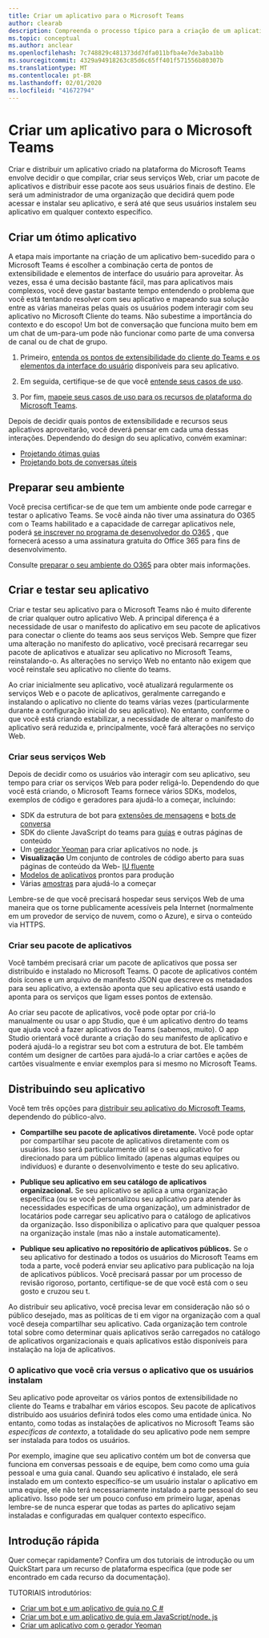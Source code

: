 ```yaml
---
title: Criar um aplicativo para o Microsoft Teams
author: clearab
description: Compreenda o processo típico para a criação de um aplicativo para o Microsoft Teams.
ms.topic: conceptual
ms.author: anclear
ms.openlocfilehash: 7c748829c481373dd7dfa011bfba4e7de3aba1bb
ms.sourcegitcommit: 4329a94918263c85d6c65ff401f571556b80307b
ms.translationtype: MT
ms.contentlocale: pt-BR
ms.lasthandoff: 02/01/2020
ms.locfileid: "41672794"
---
```

# <a name="building-an-app-for-microsoft-teams"></a>Criar um aplicativo para o Microsoft Teams

Criar e distribuir um aplicativo criado na plataforma do Microsoft Teams envolve decidir o que compilar, criar seus serviços Web, criar um pacote de aplicativos e distribuir esse pacote aos seus usuários finais de destino. Ele será um administrador de uma organização que decidirá quem pode acessar e instalar seu aplicativo, e será até que seus usuários instalem seu aplicativo em qualquer contexto específico.

## <a name="design-a-great-app"></a>Criar um ótimo aplicativo

A etapa mais importante na criação de um aplicativo bem-sucedido para o Microsoft Teams é escolher a combinação certa de pontos de extensibilidade e elementos de interface do usuário para aproveitar. Às vezes, essa é uma decisão bastante fácil, mas para aplicativos mais complexos, você deve gastar bastante tempo entendendo o problema que você está tentando resolver com seu aplicativo e mapeando sua solução entre as várias maneiras pelas quais os usuários podem interagir com seu aplicativo no Microsoft Cliente do teams. Não subestime a importância do contexto e do escopo! Um bot de conversação que funciona muito bem em um chat de um-para-um pode não funcionar como parte de uma conversa de canal ou de chat de grupo.

1. Primeiro, [entenda os pontos de extensibilidade do cliente do Teams e os elementos da interface do usuário](~/concepts/extensibility-points.md) disponíveis para seu aplicativo.

2. Em seguida, certifique-se de que você [entende seus casos de uso](~/concepts/design/understand-use-cases.md).

3. Por fim, [mapeie seus casos de uso para os recursos de plataforma do Microsoft Teams](~/concepts/design/map-use-cases.md).

Depois de decidir quais pontos de extensibilidade e recursos seus aplicativos aproveitarão, você deverá pensar em cada uma dessas interações. Dependendo do design do seu aplicativo, convém examinar:

* [Projetando ótimas guias](~/tabs/design/tabs.md)
* [Projetando bots de conversas úteis](~/bots/design/bots.md)

## <a name="prepare-your-environment"></a>Preparar seu ambiente

Você precisa certificar-se de que tem um ambiente onde pode carregar e testar o aplicativo Teams. Se você ainda não tiver uma assinatura do O365 com o Teams habilitado e a capacidade de carregar aplicativos nele, poderá [se inscrever no programa de desenvolvedor do O365](https://dev.office.com/devprogram) , que fornecerá acesso a uma assinatura gratuita do Office 365 para fins de desenvolvimento.

Consulte [preparar o seu ambiente do O365](~/concepts/build-and-test/prepare-your-o365-tenant.md) para obter mais informações.

## <a name="build-and-test-your-app"></a>Criar e testar seu aplicativo

Criar e testar seu aplicativo para o Microsoft Teams não é muito diferente de criar qualquer outro aplicativo Web. A principal diferença é a necessidade de usar o manifesto do aplicativo em seu pacote de aplicativos para conectar o cliente do teams aos seus serviços Web. Sempre que fizer uma alteração no manifesto do aplicativo, você precisará recarregar seu pacote de aplicativos e atualizar seu aplicativo no Microsoft Teams, reinstalando-o. As alterações no serviço Web no entanto não exigem que você reinstale seu aplicativo no cliente do teams.

Ao criar inicialmente seu aplicativo, você atualizará regularmente os serviços Web e o pacote de aplicativos, geralmente carregando e instalando o aplicativo no cliente do teams várias vezes (particularmente durante a configuração inicial do seu aplicativo). No entanto, conforme o que você está criando estabilizar, a necessidade de alterar o manifesto do aplicativo será reduzida e, principalmente, você fará alterações no serviço Web.

### <a name="build-your-web-services"></a>Criar seus serviços Web

Depois de decidir como os usuários vão interagir com seu aplicativo, seu tempo para criar os serviços Web para poder religá-lo. Dependendo do que você está criando, o Microsoft Teams fornece vários SDKs, modelos, exemplos de código e geradores para ajudá-lo a começar, incluindo:

* SDK da estrutura de bot para [extensões de mensagens](~/messaging-extensions/what-are-messaging-extensions.md) e [bots de conversa](~/bots/what-are-bots.md)
* SDK do cliente JavaScript do teams para [guias](~/tabs/what-are-tabs.md) e outras páginas de conteúdo
* Um [gerador Yeoman](~/tutorials/get-started-yeoman.md) para criar aplicativos no node. js
* **Visualização** Um conjunto de controles de código aberto para suas páginas de conteúdo da Web- [IU fluente](https://microsoft.github.io/fluent-ui-react/)
* [Modelos de aplicativos](~/samples/app-templates.md) prontos para produção
* Várias [amostras](~/samples/code-samples.md) para ajudá-lo a começar

Lembre-se de que você precisará hospedar seus serviços Web de uma maneira que os torne publicamente acessíveis pela Internet (normalmente em um provedor de serviço de nuvem, como o Azure), e sirva o conteúdo via HTTPS.

### <a name="create-your-app-package"></a>Criar seu pacote de aplicativos

Você também precisará criar um pacote de aplicativos que possa ser distribuído e instalado no Microsoft Teams. O pacote de aplicativos contém dois ícones e um arquivo de manifesto JSON que descreve os metadados para seu aplicativo, a extensão aponta que seu aplicativo está usando e aponta para os serviços que ligam esses pontos de extensão.

Ao criar seu pacote de aplicativos, você pode optar por criá-lo manualmente ou usar o app Studio, que é um aplicativo dentro do teams que ajuda você a fazer aplicativos do Teams (sabemos, muito). O app Studio orientará você durante a criação do seu manifesto de aplicativo e poderá ajudá-lo a registrar seu bot com a estrutura de bot. Ele também contém um designer de cartões para ajudá-lo a criar cartões e ações de cartões visualmente e enviar exemplos para si mesmo no Microsoft Teams.

## <a name="distributing-your-app"></a>Distribuindo seu aplicativo

Você tem três opções para [distribuir seu aplicativo do Microsoft Teams](~/concepts/deploy-and-publish/apps-publish.md), dependendo do público-alvo.

* **Compartilhe seu pacote de aplicativos diretamente.** Você pode optar por compartilhar seu pacote de aplicativos diretamente com os usuários. Isso será particularmente útil se o seu aplicativo for direcionado para um público limitado (apenas algumas equipes ou indivíduos) e durante o desenvolvimento e teste do seu aplicativo.
  
* **Publique seu aplicativo em seu catálogo de aplicativos organizacional.** Se seu aplicativo se aplica a uma organização específica (ou se você personalizou seu aplicativo para atender às necessidades específicas de uma organização), um administrador de locatários pode carregar seu aplicativo para o catálogo de aplicativos da organização. Isso disponibiliza o aplicativo para que qualquer pessoa na organização instale (mas não a instale automaticamente).
  
* **Publique seu aplicativo no repositório de aplicativos públicos.** Se o seu aplicativo for destinado a todos os usuários do Microsoft Teams em toda a parte, você poderá enviar seu aplicativo para publicação na loja de aplicativos públicos. Você precisará passar por um processo de revisão rigoroso, portanto, certifique-se de que você está com o seu gosto e cruzou seu t.

Ao distribuir seu aplicativo, você precisa levar em consideração não só o público desejado, mas as políticas de ti em vigor na organização com a qual você deseja compartilhar seu aplicativo. Cada organização tem controle total sobre como determinar quais aplicativos serão carregados no catálogo de aplicativos organizacionais e quais aplicativos estão disponíveis para instalação na loja de aplicativos.

### <a name="the-app-you-create-versus-the-app-your-users-install"></a>O aplicativo que você cria versus o aplicativo que os usuários instalam

Seu aplicativo pode aproveitar os vários pontos de extensibilidade no cliente do Teams e trabalhar em vários escopos. Seu pacote de aplicativos distribuído aos usuários definirá todos eles como uma entidade única. No entanto, como todas as instalações de aplicativos no Microsoft Teams são *específicas de contexto*, a totalidade do seu aplicativo pode nem sempre ser instalada para todos os usuários.

Por exemplo, imagine que seu aplicativo contém um bot de conversa que funciona em conversas pessoais e de equipe, bem como como uma guia pessoal e uma guia canal. Quando seu aplicativo é instalado, ele será instalado em um contexto específico-se um usuário instalar o aplicativo em uma equipe, ele não terá necessariamente instalado a parte pessoal do seu aplicativo. Isso pode ser um pouco confuso em primeiro lugar, apenas lembre-se de nunca esperar que todas as partes do aplicativo sejam instaladas e configuradas em qualquer contexto específico.

## <a name="get-started-quickly"></a>Introdução rápida

Quer começar rapidamente? Confira um dos tutoriais de introdução ou um QuickStart para um recurso de plataforma específica (que pode ser encontrado em cada recurso da documentação).

TUTORIAIS introdutórios:

* [Criar um bot e um aplicativo de guia no C #](~/tutorials/get-started-dotnet-app-studio.md)
* [Criar um bot e um aplicativo de guia em JavaScript/node. js](~/tutorials/get-started-nodejs-app-studio.md)
* [Criar um aplicativo com o gerador Yeoman](~/tutorials/get-started-yeoman.md)

